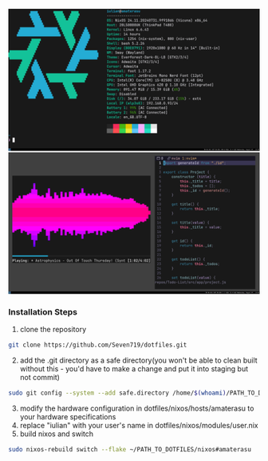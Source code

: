 ![ScreenshotNumber1](./screenshot1.png)
![ScreenshotNumber2](./screenshot2.png)
### Installation Steps
1. clone the repository
```bash
git clone https://github.com/Seven719/dotfiles.git
```
2. add the .git directory as a safe directory(you won't be able to clean built without this - you'd have to make a change and put it into staging but not commit)
```bash
sudo git config --system --add safe.directory /home/$(whoami)/PATH_TO_DOTFILES/.git
```
   
3. modify the hardware configuration in dotfiles/nixos/hosts/amaterasu to your hardware specifications
4. replace "iulian" with your user's name in dotfiles/nixos/modules/user.nix
5. build nixos and switch
```bash
sudo nixos-rebuild switch --flake ~/PATH_TO_DOTFILES/nixos#amaterasu
```
